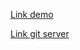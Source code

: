
[Link demo](https://keen-lichterman-0b1227.netlify.app)

[Link git server](https://github.com/nguyen-tien-tai12112001/server-conduit)
